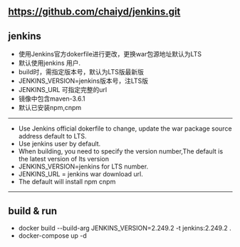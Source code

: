 ## https://github.com/chaiyd/jenkins.git

## jenkins
* 使用Jenkins官方dokerfile进行更改，更换war包源地址默认为LTS
* 默认使用jenkins 用户.
* build时，需指定版本号，默认为LTS版最新版
* JENKINS_VERSION=jenkins版本号，注LTS版
* JENKINS_URL 可指定完整的url
* 镜像中包含maven-3.6.1
* 默认已安装npm,cnpm

---
* Use Jenkins official dokerfile to change, update the war package source address default to LTS. 
* Use jenkins user by default.
* When building, you need to specify the version number,The default is the latest version of lts version
* JENKINS_VERSION=jenkins for LTS number.
* JENKINS_URL = jenkins war download url.
* The default will install npm cnpm
---

## build & run
* docker build --build-arg JENKINS_VERSION=2.249.2 -t jenkins:2.249.2 .
* docker-compose up -d